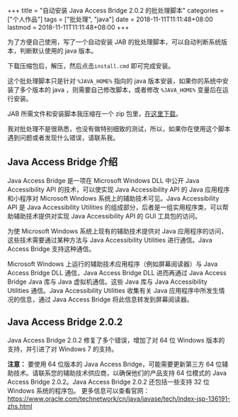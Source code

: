 +++
title = "自动安装 Java Access Bridge 2.0.2 的批处理脚本"
categories = ["个人作品"]
tags = ["批处理", "java"]
date = 2018-11-11T11:11:48+08:00
lastmod = 2018-11-11T11:11:48+08:00
+++



为了方便自己使用，写了一个自动安装 JAB 的批处理脚本，可以自动判断系统版本，判断默认使用的 java 版本。

下载压缩包后，解压，然后点击`install.cmd` 即可完成安装。

这个批处理脚本只是针对 `%JAVA_HOME%` 指向的 java 版本安装，如果你的系统中安装了多个版本的 java ，则需要自己修改脚本，或者修改 `%JAVA_HOME%` 变量后在运行安装。

JAB 所需文件和安装脚本我压缩在一个 zip 包里，[在这里下载](http://qn.qt.hk/accessbridge2_0_2.zip)。

我对批处理不是很熟悉，也没有做特别细致的测试，所以，如果你在使用这个脚本遇到问题或者发现什么错误，请联系我。


##  Java Access Bridge 介绍

Java Access Bridge 是一项在 Microsoft Windows DLL 中公开 Java Accessibility API 的技术，可以使实现 Java Accessibility API 的 Java 应用程序和小程序对 Microsoft Windows 系统上的辅助技术可见。Java Accessibility API 是 Java Accessibility Utilities 的组成部分，后者是一组实用程序类，可以帮助辅助技术提供对实现 Java Accessibility API 的 GUI 工具包的访问。

为使 Microsoft Windows 系统上现有的辅助技术提供对 Java 应用程序的访问，这些技术需要通过某种方法与 Java Accessibility Utilities 进行通信。Java Access Bridge 支持这种通信。

Microsoft Windows 上运行的辅助技术应用程序（例如屏幕阅读器）与 Java Access Bridge DLL 通信，Java Access Bridge DLL 进而再通过 Java Access Bridge Java 库与 Java 虚拟机通信。这些 Java 库与 Java Accessibility Utilities 通信。Java Accessibility Utilities 收集有关 Java 应用程序中所发生情况的信息，通过 Java Access Bridge 将此信息转发到屏幕阅读器。


## Java Access Bridge 2.0.2

Java Access Bridge 2.0.2 修复了多个错误，增加了对 64 位 Windows 版本的支持，并引进了对 Windows 7 的支持。

**注意：** 要使用 64 位版本的 Java Access Bridge，可能需要更新第三方 64 位辅助技术。请联系您的辅助技术供应商，以确保他们的产品支持 64 位模式的 Java Access Bridge 2.0.2。Java Access Bridge 2.0.2 还包括一些支持 32 位 Windows 系统的程序包。
更多信息可以查看官网： <https://www.oracle.com/technetwork/cn/java/javase/tech/index-jsp-136191-zhs.html>
